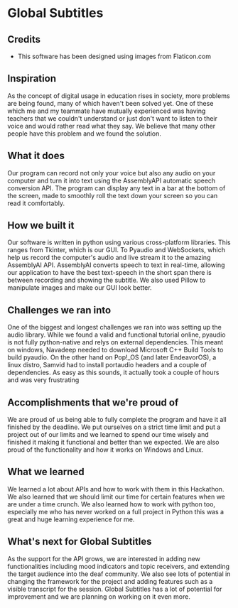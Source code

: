 # Global Subtitles

## Credits

- This software has been designed using images from Flaticon.com

## Inspiration
As the concept of digital usage in education rises in society, more problems are being found, many of which haven't been solved yet.  One of these which me and my teammate have mutually experienced was having teachers that we couldn't understand or just don't want to listen to their voice and would rather read what they say. We believe that many other people have this problem and we found the solution.

## What it does
Our program can record not only your voice but also any audio on your computer and turn it into text using the AssemblyAPI automatic speech conversion API. The program can display any text in a bar at the bottom of the screen, made to smoothly roll the text down your screen so you can read it comfortably.

## How we built it
Our software is written in python using various cross-platform libraries. This ranges from Tkinter, which is our GUI. To Pyaudio and WebSockets, which help us record the computer's audio and live stream it to the amazing AssemblyAI API. AssemblyAI converts speech to text in real-time, allowing our application to have the best text-speech in the short span there is between recording and showing the subtitle. We also used Pillow to manipulate images and make our GUI look better.

## Challenges we ran into
One of the biggest and longest challenges we ran into was setting up the audio library. While we found a valid and functional tutorial online, pyaudio is not fully python-native and relys on external dependencies. This meant on windows, Navadeep needed to download Microsoft C++ Build Tools to build pyaudio. On the other hand on Pop!_OS (and later EndeavorOS), a linux distro, Samvid had to install portaudio headers and a couple of dependencies. As easy as this sounds, it actually took a couple of hours and was very frustrating

## Accomplishments that we're proud of
We are proud of us being able to fully complete the program and have it all finished by the deadline. We put ourselves on a strict time limit and put a project out of our limits and we learned to spend our time wisely and finished it making it functional and better than we expected. We are also proud of the functionality and how it works on Windows and Linux.

## What we learned
We learned a lot about APIs and how to work with them in this Hackathon.  We also learned that we should limit our time for certain features when we are under a time crunch. We also learned how to work with python too, especially me who has never worked on a full project in Python this was a great and huge learning experience for me.

## What's next for Global Subtitles
As the support for the API grows, we are interested in adding new functionalities including mood indicators and topic receivers, and extending the target audience into the deaf community. We also see lots of potential in changing the framework for the project and adding features such as a visible transcript for the session. Global Subtitles has a lot of potential for improvement and we are planning on working on it even more.
